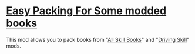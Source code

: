 # [Easy Packing For Some modded books](https://steamcommunity.com/sharedfiles/filedetails/?id=2857301610)

This mod allows you to pack books from "[All Skill Books](https://steamcommunity.com/sharedfiles/filedetails/?id=2699202565)" and "[Driving Skill](https://steamcommunity.com/sharedfiles/filedetails/?id=2721945297)" mods.
